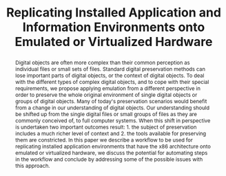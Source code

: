 ---
abstract: 'Digital objects are often more complex than their common perception as
  individual files or small sets of files. Standard digital preservation methods can
  lose important parts of digital objects, or the context of digital objects. To deal
  with the different types of complex digital objects, and to cope with their special
  requirements, we propose applying emulation from a different perspective in order
  to preserve the whole original environment of single digital objects or groups of
  digital objects. Many of today''s preservation scenarios would benefit from a change
  in our understanding of digital objects. Our understanding should be shifted up
  from the single digital files or small groups of files as they are commonly conceived
  of, to full computer systems. When this shift in perspective is undertaken two important
  outcomes result: 1. the subject of preservation includes a much richer level of
  context and 2. the tools available for preserving them are constricted. In this
  paper we describe a workflow to be used for replicating installed application environments
  that have the x86 architecture onto emulated or virtualized hardware, we discuss
  the potential for automating steps in the workflow and conclude by addressing some
  of the possible issues with this approach.'
creators:
- Cochrane, Euan
- von Suchodoletz, Dirk
date: null
document_url: https://services.phaidra.univie.ac.at/api/object/o:294228/download
grand_parent: iPRES
institutions: []
keywords:
- singapore
- emulation
- disk imaging
- virtualization
- complex digital object
- original digital ecosystem
landing_page_url: https://phaidra.univie.ac.at/o:294228
language: eng
layout: publication
license: CC BY-SA 3.0 AT
notes_url: null
parent: iPRES 2011
presentation_url: null
publication_type: paper
size: 1307987
source_name: iPRES
title: Replicating Installed Application and Information Environments onto Emulated
  or Virtualized Hardware
year: 2011
---